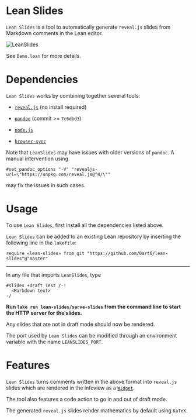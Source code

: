 # Lean Slides

`Lean Slides` is a tool to 
automatically generate `reveal.js` slides 
from Markdown comments in the Lean editor.

![LeanSlides](https://github.com/0art0/lean-slides/assets/18333981/29029c7b-f586-45a1-b203-ffdc66a41049)

See `Demo.lean` for more details.

# Dependencies

`Lean Slides` works by combining together several tools:

- [`reveal.js`](https://revealjs.com/) (no install required)

- [`pandoc`](https://pandoc.org/) (commit >= `7c6dbd3`)

- [`node.js`](https://nodejs.org/en)

- [`browser-sync`](https://browsersync.io/)

Note that `LeanSlides` may have issues with older versions of `pandoc`.
A manual intervention using
```lean
#set_pandoc_options "-V" "revealjs-url=\"https://unpkg.com/reveal.js@^4/\""
```
may fix the issues in such cases.

# Usage

To use `Lean Slides`, first install all the dependencies listed above.

`Lean Slides` can be added to an existing Lean repository
by inserting the following line in the `lakefile`:
```lean
require «lean-slides» from git "https://github.com/0art0/lean-slides"@"master"
```

---

In any file that imports `LeanSlides`, type

```lean
#slides +draft Test /-!
  <Markdown text>
-/
```

**Run `lake run lean-slides/serve-slides` from the command line
to start the HTTP server for the slides.**

Any slides that are not in draft mode should now be rendered.

The port used by `Lean Slides` can be modified through
an environment variable with the name `LEANSLIDES_PORT`.

# Features

`Lean Slides` turns comments written in the above format
into `reveal.js` slides which are rendered in the infoview
as a [`Widget`](https://github.com/EdAyers/ProofWidgets4).

The tool also features a code action to 
go in and out of draft mode.

The generated `reveal.js` slides
render mathematics by default
using `KaTeX`.
